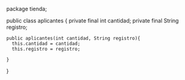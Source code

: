 package tienda;



public class aplicantes {
    private final int cantidad;
    private final String registro;
    
    public aplicantes(int cantidad, String registro){
      this.cantidad = cantidad;
      this.registro = registro;
      
    }
    
}
